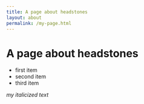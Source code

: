 ```yaml
---
title: A page about headstones 
layout: about
permalink: /my-page.html
---
```


# A page about headstones 

- first item
- second item
- third item

*my italicized text*
